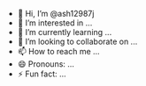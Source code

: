 - 👋 Hi, I’m @ash12987j
- 👀 I’m interested in ...
- 🌱 I’m currently learning ...
- 💞️ I’m looking to collaborate on ...
- 📫 How to reach me ...
- 😄 Pronouns: ...
- ⚡ Fun fact: ...

<!---
ash12987j/ash12987j is a ✨ special ✨ repository because its `README.md` (this file) appears on your GitHub profile.
You can click the Preview link to take a look at your changes.
--->
